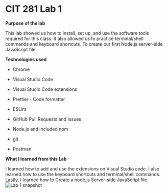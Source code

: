 # **CIT 281 Lab 1**
 
**Purpose of the lab**

  This lab showed us how to install, set up, and use the software tools required for this class. It also allowed us to practice terminal/shell commands and keyboard shortcuts. To create our first Node.js server-side JavaScript file. 
  
**Technologies used**
  - Chrome
  * Visual Studio Code
  + Visual Studio Code extensions
  - Prettier - Code formatter
  * ESLint
  + GitHub Pull Requests and Issues
  - Node.js and included npm
  * git
  + Postman

**What I learned from this Lab**

  I learned how to add and use the extensions on Visual Studio code. I also learned how to use the keyboard shortcuts and terminal/shell commands. Lastly, I learned how to Create a node.js Server-side JavaScript file. ![Lab 1 snapshot](https://github.com/Ileana10/CIT281-Lab-1-/assets/169213876/fb94b1c6-e310-4689-8934-493dbfe301a3)
